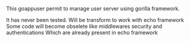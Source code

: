 This goappuser permit to manage user server using gorilla framework.

It has never been tested. Will be transform to work with echo framework 
Some code will become obselete like middlewares security and authentications
Which are already present in echo framework
